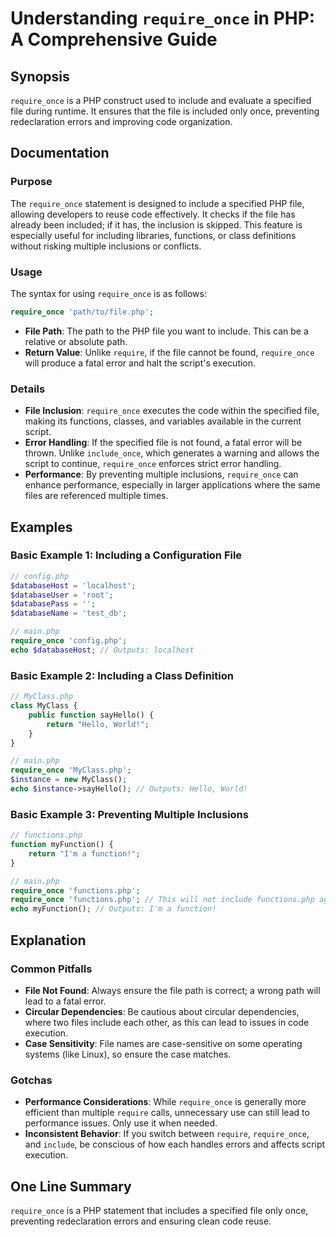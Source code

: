 <!--
Meta Description: # Understanding `require_once` in PHP: A Comprehensive Guide ## Synopsis `require_once` is a PHP construct used to include and evaluate a specified fi...
Meta Keywords: php, require_once, file, include, functions
-->

# Understanding `require_once` in PHP: A Comprehensive Guide

## Synopsis
`require_once` is a PHP construct used to include and evaluate a specified file during runtime. It ensures that the file is included only once, preventing redeclaration errors and improving code organization.

## Documentation
### Purpose
The `require_once` statement is designed to include a specified PHP file, allowing developers to reuse code effectively. It checks if the file has already been included; if it has, the inclusion is skipped. This feature is especially useful for including libraries, functions, or class definitions without risking multiple inclusions or conflicts.

### Usage
The syntax for using `require_once` is as follows:

```php
require_once 'path/to/file.php';
```

- **File Path**: The path to the PHP file you want to include. This can be a relative or absolute path.
- **Return Value**: Unlike `require`, if the file cannot be found, `require_once` will produce a fatal error and halt the script's execution.

### Details
- **File Inclusion**: `require_once` executes the code within the specified file, making its functions, classes, and variables available in the current script.
- **Error Handling**: If the specified file is not found, a fatal error will be thrown. Unlike `include_once`, which generates a warning and allows the script to continue, `require_once` enforces strict error handling.
- **Performance**: By preventing multiple inclusions, `require_once` can enhance performance, especially in larger applications where the same files are referenced multiple times.

## Examples
### Basic Example 1: Including a Configuration File

```php
// config.php
$databaseHost = 'localhost';
$databaseUser = 'root';
$databasePass = '';
$databaseName = 'test_db';

// main.php
require_once 'config.php';
echo $databaseHost; // Outputs: localhost
```

### Basic Example 2: Including a Class Definition

```php
// MyClass.php
class MyClass {
    public function sayHello() {
        return "Hello, World!";
    }
}

// main.php
require_once 'MyClass.php';
$instance = new MyClass();
echo $instance->sayHello(); // Outputs: Hello, World!
```

### Basic Example 3: Preventing Multiple Inclusions

```php
// functions.php
function myFunction() {
    return "I'm a function!";
}

// main.php
require_once 'functions.php';
require_once 'functions.php'; // This will not include functions.php again
echo myFunction(); // Outputs: I'm a function!
```

## Explanation
### Common Pitfalls
- **File Not Found**: Always ensure the file path is correct; a wrong path will lead to a fatal error.
- **Circular Dependencies**: Be cautious about circular dependencies, where two files include each other, as this can lead to issues in code execution.
- **Case Sensitivity**: File names are case-sensitive on some operating systems (like Linux), so ensure the case matches.

### Gotchas
- **Performance Considerations**: While `require_once` is generally more efficient than multiple `require` calls, unnecessary use can still lead to performance issues. Only use it when needed.
- **Inconsistent Behavior**: If you switch between `require`, `require_once`, and `include`, be conscious of how each handles errors and affects script execution.

## One Line Summary
`require_once` is a PHP statement that includes a specified file only once, preventing redeclaration errors and ensuring clean code reuse.